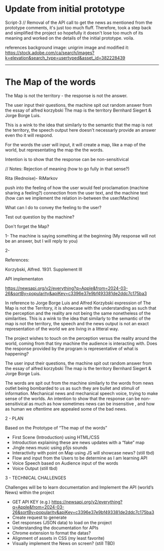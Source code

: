 # Update from initial prototype

Script-3 // Removal of the API call to get the news as mentioned from the prototype comments, it's just too much fluff. Therefore, took a step back and simplified the project so hopefully it doesn't lose too much of its meaning and worked on the details of the initial prototype. voila. 

references background image:
unigrim image and modified it: https://stock.adobe.com/ca/search/images?k=elevation&search_type=usertyped&asset_id=382228439

----

# The Map of the words
The Map is not the territory - the response is not the answer. 


The user input their questions, the machine spit out random answer from the essay of alfred korzybski The map is the territory Bernhard Siegert & Jorge Borge Luis.

This is a wink to the idea that similarly to the semantic that the map is not the territory, the speech output here doesn't necessarly provide an answer even tho it will respond. 

For the words the user will input, it will create a map, like a map of the world, but representating the map the the words. 

Intention is to show that the response can be non-sensitivical


// Notes: Rejection of meaning (how to go fully in that sense?)

Rita (Rednoise)- RiMarkov

push into the feeling of how the user would feel 
proclamation (machine sharing a feeling?)
connection from the user text, and the machine text (how can we implement the relation in-between the user/Machine) 

What can I do to convey the feeling to the user?

Test out question by the machine? 

Don't forget the Map?

1- The machine is saying something at the beginning (My response will not be an answer, but I will reply to you)

2- 

References:

 Korzybski, Alfred. 1931. Supplement III

API implementaton

 https://newsapi.org/v2/everything?q=Apple&from=2024-03-26&sortBy=popularity&apiKey=c3396e37e9bf493381de2ddc7c175ba3



In reference to Jorge Borge Luis and Alfred Korzybski expression of The Map is not the Territory, it is showcase with the understanding as such that the perception and the reality are not being the same nonetheless of the similarities. This is a wink to the idea that similarly to the semantic of the map is not the territory, the speech and the news output is not an exact representation of the world we are living in a litteral way.

The project wishes to touch on the perception versus the reality around the world, coming from that tiny machine the audience is interacting with. Does the response provided by the program is representative of what is happening? 

The user input their questions, the machine spit out random answer from the essay of alfred korzybski The map is the territory Bernhard Siegert & Jorge Borge Luis.

The words are spit out from the machine similarly to the words from news outlet being bombarded to us as such they are bullet and stimuli of information. Mechanical news and mechanical speech voice, trying to make sense of the worlds. An intention to show that the response can be non-sensitivical as much as how sometimes news can be insensitive , and how as human we oftentime are appealed some of the bad news. 

2 - PLAN 

Based on the Prototype of “The map of the words”
- First Scene (Introduction) using HTML/CSS
- Introduction explaining these are news updates with a “fake” map
- Jingle news music using p5js sounds
- Interactivity with point on Map using JS will showcase news? (still tbd)
- Flow and input from the Users to be determine as I am learning API
- Voice Speech based on Audience input of the words
- Voice Output (still tbd)

3 - TECHNICAL CHALLENGES

Challenges will be to learn documentation and Implement the API (world’s News) within the project
- GET API KEY (e.g.) https://newsapi.org/v2/everything?q=Apple&from=2024-03-26&sortBy=popularity&apiKey=c3396e37e9bf493381de2ddc7c175ba3
- Create request to generate
- Get responses (JSON data) to load on the project
- Understanding the documentation for APIs
- Chrome extension to format the datas?
- Alignment of assets in CSS (my least favorite)
- Visually implement the News on screen? (still TBD) 
